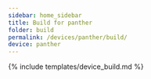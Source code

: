 ```yaml
---
sidebar: home_sidebar
title: Build for panther
folder: build
permalink: /devices/panther/build/
device: panther
---
```

{% include templates/device_build.md %}
